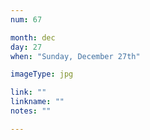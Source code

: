 ```yaml
---
num: 67

month: dec
day: 27
when: "Sunday, December 27th"

imageType: jpg

link: ""
linkname: ""
notes: ""

---
```


